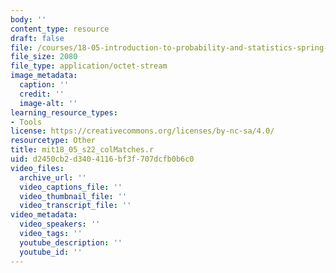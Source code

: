 ```yaml
---
body: ''
content_type: resource
draft: false
file: /courses/18-05-introduction-to-probability-and-statistics-spring-2022/mit18_05_s22_colmatches.r
file_size: 2080
file_type: application/octet-stream
image_metadata:
  caption: ''
  credit: ''
  image-alt: ''
learning_resource_types:
- Tools
license: https://creativecommons.org/licenses/by-nc-sa/4.0/
resourcetype: Other
title: mit18_05_s22_colMatches.r
uid: d2450cb2-d340-4116-bf3f-707dcfb0b6c0
video_files:
  archive_url: ''
  video_captions_file: ''
  video_thumbnail_file: ''
  video_transcript_file: ''
video_metadata:
  video_speakers: ''
  video_tags: ''
  youtube_description: ''
  youtube_id: ''
---
```


